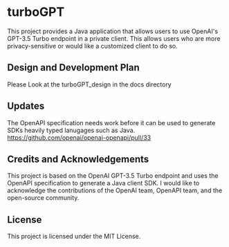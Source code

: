 # turboGPT
This project provides a Java application that allows users to use OpenAI's GPT-3.5 Turbo endpoint in a private client. This allows users who are more privacy-sensitive or would like a customized client to do so.

## Design and Development Plan

Please Look at the turboGPT_design in the docs directory

## Updates

The OpenAPI specification needs work before it can be used to generate SDKs heavily typed lanugages such as Java. 
https://github.com/openai/openai-openapi/pull/33

## Credits and Acknowledgements

This project is based on the OpenAI GPT-3.5 Turbo endpoint and uses the OpenAPI specification to generate a Java client SDK. I would like to acknowledge the contributions of the OpenAI team, OpenAPI team, and the open-source community.

## License

This project is licensed under the MIT License.
